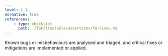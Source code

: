 ```yaml
---
level: 1.1
normative: true
references:
    - type: checklist
      path: ./TSF/trustable/assertions/TA-Fixes.md
---
```


Known bugs or misbehaviours are analysed and triaged, and critical fixes or mitigations are implemented or applied.
